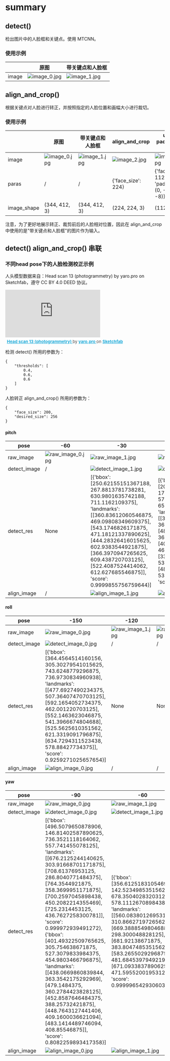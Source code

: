 # summary

## detect()

检出图片中的人脸框和关键点。使用 MTCNN。

### 使用示例

|  | 原图 | 带关键点和人脸框 |
| --- | --- | --- |
| image | ![image_0.jpg](plots/detect/image_0.jpg) | ![image_1.jpg](plots/detect/image_1.jpg) |


## align_and_crop()

根据关键点对人脸进行转正，并按照指定的人脸位置和画幅大小进行裁切。

### 使用示例

|  | 原图 | 带关键点和人脸框 | align_and_crop | using padding_ls 01 | using padding_ls 02 | using desired_size |
| --- | --- | --- | --- | --- | --- | --- |
| image | ![image_0.jpg](plots/align_and_crop/image_0.jpg) | ![image_1.jpg](plots/align_and_crop/image_1.jpg) | ![image_2.jpg](plots/align_and_crop/image_2.jpg) | ![image_3.jpg](plots/align_and_crop/image_3.jpg) | ![image_4.jpg](plots/align_and_crop/image_4.jpg) | ![image_5.jpg](plots/align_and_crop/image_5.jpg) |
| paras | / | / | {'face_size': 224} | {'face_size': 112, 'padding_ls': (0, -8, 0, -8)} | {'face_size': 112, 'padding_ls': (15, 0, 10, -8)} | {'face_size': 150, 'desired_size': 224} |
| image_shape | (344, 412, 3) | (344, 412, 3) | (224, 224, 3) | (112, 96, 3) | (137, 104, 3) | (224, 224, 3) |


注意，为了更好地展示转正、裁剪前后的人脸相对位置，因此在 align_and_crop 中使用的是"带关键点和人脸框"的图片作为输入。

## detect() align_and_crop() 串联

### 不同head pose下的人脸检测校正示例

人头模型数据来自：Head scan 13 (photogrammetry) by yaro.pro on Sketchfab，遵守 CC BY 4.0 DEED 协议。

<div class="sketchfab-embed-wrapper"> <iframe title="Head scan 13 (photogrammetry)" frameborder="0" allowfullscreen mozallowfullscreen="true" webkitallowfullscreen="true" allow="autoplay; fullscreen; xr-spatial-tracking" xr-spatial-tracking execution-while-out-of-viewport execution-while-not-rendered web-share src="https://sketchfab.com/models/5e6d2804405449e6b3bd96cd12d8b1ab/embed"> </iframe> <p style="font-size: 13px; font-weight: normal; margin: 5px; color: #4A4A4A;"> <a href="https://sketchfab.com/3d-models/head-scan-13-photogrammetry-5e6d2804405449e6b3bd96cd12d8b1ab?utm_medium=embed&utm_campaign=share-popup&utm_content=5e6d2804405449e6b3bd96cd12d8b1ab" target="_blank" rel="nofollow" style="font-weight: bold; color: #1CAAD9;"> Head scan 13 (photogrammetry) </a> by <a href="https://sketchfab.com/yaro.pro?utm_medium=embed&utm_campaign=share-popup&utm_content=5e6d2804405449e6b3bd96cd12d8b1ab" target="_blank" rel="nofollow" style="font-weight: bold; color: #1CAAD9;"> yaro.pro </a> on <a href="https://sketchfab.com?utm_medium=embed&utm_campaign=share-popup&utm_content=5e6d2804405449e6b3bd96cd12d8b1ab" target="_blank" rel="nofollow" style="font-weight: bold; color: #1CAAD9;">Sketchfab</a></p></div>

检测 detect() 所用的参数为：

```
{
    "thresholds": [
        0.4,
        0.6,
        0.6
    ]
}
```

人脸转正 align_and_crop() 所用的参数为：

```
{
    "face_size": 200,
    "desired_size": 256
}
```

#### pitch

| pose | -60 | -30 | 0 | 30 | 60 |
| --- | --- | --- | --- | --- | --- |
| raw_image | ![raw_image_0.jpg](plots/detect_and_align_and_crop/pitch/raw_image_0.jpg) | ![raw_image_1.jpg](plots/detect_and_align_and_crop/pitch/raw_image_1.jpg) | ![raw_image_2.jpg](plots/detect_and_align_and_crop/pitch/raw_image_2.jpg) | ![raw_image_3.jpg](plots/detect_and_align_and_crop/pitch/raw_image_3.jpg) | ![raw_image_4.jpg](plots/detect_and_align_and_crop/pitch/raw_image_4.jpg) |
| detect_image | / | ![detect_image_1.jpg](plots/detect_and_align_and_crop/pitch/detect_image_1.jpg) | ![detect_image_2.jpg](plots/detect_and_align_and_crop/pitch/detect_image_2.jpg) | ![detect_image_3.jpg](plots/detect_and_align_and_crop/pitch/detect_image_3.jpg) | / |
| detect_res | None | [{'bbox': [250.62155151367188, 267.8813781738281, 630.9801635742188, 711.1162109375], 'landmarks': [[360.83612060546875, 469.09808349609375], [543.1746826171875, 471.18121337890625], [444.28326416015625, 602.9383544921875], [366.3970947265625, 609.438720703125], [522.4087524414062, 612.627685546875]], 'score': 0.9999855756759644}] | [{'bbox': [207.6573486328125, 173.43716430664062, 573.7564086914062, 658.10302734375], 'landmarks': [[324.04022216796875, 364.5065002441406], [486.5561218261719, 363.8453369140625], [407.4049987792969, 463.06463623046875], [330.71868896484375, 533.4786987304688], [485.2341003417969, 536.2158203125]], 'score': 1.0}] | [{'bbox': [257.5014953613281, 37.141666412353516, 605.9730834960938, 439.7900390625], 'landmarks': [[366.5904541015625, 185.39981079101562], [520.030029296875, 182.63783264160156], [447.1324768066406, 228.2477569580078], [365.45758056640625, 334.1454772949219], [517.9027099609375, 331.77850341796875]], 'score': 0.9999920129776001}] | None |
| align_image | / | ![align_image_1.jpg](plots/detect_and_align_and_crop/pitch/align_image_1.jpg) | ![align_image_2.jpg](plots/detect_and_align_and_crop/pitch/align_image_2.jpg) | ![align_image_3.jpg](plots/detect_and_align_and_crop/pitch/align_image_3.jpg) | / |


#### roll

| pose | -150 | -120 | -90 | -30 | -15 | 0 | 15 | 30 | 90 | 120 | 150 | 180 |
| --- | --- | --- | --- | --- | --- | --- | --- | --- | --- | --- | --- | --- |
| raw_image | ![raw_image_0.jpg](plots/detect_and_align_and_crop/roll/raw_image_0.jpg) | ![raw_image_1.jpg](plots/detect_and_align_and_crop/roll/raw_image_1.jpg) | ![raw_image_2.jpg](plots/detect_and_align_and_crop/roll/raw_image_2.jpg) | ![raw_image_3.jpg](plots/detect_and_align_and_crop/roll/raw_image_3.jpg) | ![raw_image_4.jpg](plots/detect_and_align_and_crop/roll/raw_image_4.jpg) | ![raw_image_5.jpg](plots/detect_and_align_and_crop/roll/raw_image_5.jpg) | ![raw_image_6.jpg](plots/detect_and_align_and_crop/roll/raw_image_6.jpg) | ![raw_image_7.jpg](plots/detect_and_align_and_crop/roll/raw_image_7.jpg) | ![raw_image_8.jpg](plots/detect_and_align_and_crop/roll/raw_image_8.jpg) | ![raw_image_9.jpg](plots/detect_and_align_and_crop/roll/raw_image_9.jpg) | ![raw_image_10.jpg](plots/detect_and_align_and_crop/roll/raw_image_10.jpg) | ![raw_image_11.jpg](plots/detect_and_align_and_crop/roll/raw_image_11.jpg) |
| detect_image | ![detect_image_0.jpg](plots/detect_and_align_and_crop/roll/detect_image_0.jpg) | / | / | ![detect_image_3.jpg](plots/detect_and_align_and_crop/roll/detect_image_3.jpg) | ![detect_image_4.jpg](plots/detect_and_align_and_crop/roll/detect_image_4.jpg) | ![detect_image_5.jpg](plots/detect_and_align_and_crop/roll/detect_image_5.jpg) | ![detect_image_6.jpg](plots/detect_and_align_and_crop/roll/detect_image_6.jpg) | ![detect_image_7.jpg](plots/detect_and_align_and_crop/roll/detect_image_7.jpg) | ![detect_image_8.jpg](plots/detect_and_align_and_crop/roll/detect_image_8.jpg) | ![detect_image_9.jpg](plots/detect_and_align_and_crop/roll/detect_image_9.jpg) | ![detect_image_10.jpg](plots/detect_and_align_and_crop/roll/detect_image_10.jpg) | / |
| detect_res | [{'bbox': [364.4564514160156, 305.30279541015625, 743.6248779296875, 736.9730834960938], 'landmarks': [[477.6927490234375, 507.36407470703125], [592.1654052734375, 462.001220703125], [552.1463623046875, 541.3966674804688], [525.5625610351562, 621.3319091796875], [634.7294311523438, 578.88427734375]], 'score': 0.9259271025657654}] | None | None | [{'bbox': [335.9417419433594, 312.9685363769531, 712.1754150390625, 774.203369140625], 'landmarks': [[476.9778137207031, 472.5284423828125], [626.8736572265625, 561.8377685546875], [514.565673828125, 615.023193359375], [397.39447021484375, 619.0408325195312], [541.133544921875, 699.40478515625]], 'score': 0.9993402361869812}] | [{'bbox': [306.1201477050781, 257.1661376953125, 661.8829345703125, 727.568115234375], 'landmarks': [[417.762451171875, 433.4466552734375], [577.3548583984375, 478.6429138183594], [474.2560729980469, 552.162841796875], [375.5601806640625, 593.4993896484375], [532.6273803710938, 639.4456787109375]], 'score': 0.9999986886978149}] | [{'bbox': [207.6573486328125, 173.43716430664062, 573.7564086914062, 658.10302734375], 'landmarks': [[324.04022216796875, 364.5065002441406], [486.5561218261719, 363.8453369140625], [407.4049987792969, 463.06463623046875], [330.71868896484375, 533.4786987304688], [485.2341003417969, 536.2158203125]], 'score': 1.0}] | [{'bbox': [297.4172668457031, 276.3334045410156, 671.4969482421875, 746.4334106445312], 'landmarks': [[407.68182373046875, 486.78863525390625], [570.189208984375, 443.1029968261719], [510.79339599609375, 564.2474365234375], [459.9791259765625, 653.3760986328125], [606.6703491210938, 612.0220947265625]], 'score': 0.9999860525131226}] | [{'bbox': [338.7366027832031, 338.6726379394531, 749.2334594726562, 809.8982543945312], 'landmarks': [[460.12030029296875, 576.8323364257812], [611.5447998046875, 496.9690246582031], [568.5191650390625, 630.0532836914062], [540.7578125, 729.7971801757812], [686.4916381835938, 654.582275390625]], 'score': 0.9999574422836304}] | [{'bbox': [291.82708740234375, 240.31658935546875, 651.2684326171875, 585.6199340820312], 'landmarks': [[436.50372314453125, 406.6761474609375], [523.0560302734375, 365.92877197265625], [495.4193115234375, 451.328369140625], [473.27117919921875, 486.29730224609375], [550.7410888671875, 448.9317626953125]], 'score': 0.8008064031600952}] | [{'bbox': [411.8309631347656, 377.8095703125, 750.5617065429688, 741.895263671875], 'landmarks': [[556.27880859375, 518.651611328125], [643.4457397460938, 538.8365478515625], [583.372314453125, 581.4603271484375], [543.7402954101562, 619.145751953125], [612.18115234375, 634.5833740234375]], 'score': 0.9765224456787109}] | [{'bbox': [340.30609130859375, 288.4888916015625, 777.578125, 799.522216796875], 'landmarks': [[557.4313354492188, 475.4339599609375], [680.2457275390625, 573.1073608398438], [581.2861328125, 581.99853515625], [445.78082275390625, 599.8511962890625], [563.1920166015625, 683.4737548828125]], 'score': 0.9413009881973267}] | None |
| align_image | ![align_image_0.jpg](plots/detect_and_align_and_crop/roll/align_image_0.jpg) | / | / | ![align_image_3.jpg](plots/detect_and_align_and_crop/roll/align_image_3.jpg) | ![align_image_4.jpg](plots/detect_and_align_and_crop/roll/align_image_4.jpg) | ![align_image_5.jpg](plots/detect_and_align_and_crop/roll/align_image_5.jpg) | ![align_image_6.jpg](plots/detect_and_align_and_crop/roll/align_image_6.jpg) | ![align_image_7.jpg](plots/detect_and_align_and_crop/roll/align_image_7.jpg) | ![align_image_8.jpg](plots/detect_and_align_and_crop/roll/align_image_8.jpg) | ![align_image_9.jpg](plots/detect_and_align_and_crop/roll/align_image_9.jpg) | ![align_image_10.jpg](plots/detect_and_align_and_crop/roll/align_image_10.jpg) | / |


#### yaw

| pose | -90 | -60 | -30 | 0 | 30 | 60 | 90 |
| --- | --- | --- | --- | --- | --- | --- | --- |
| raw_image | ![raw_image_0.jpg](plots/detect_and_align_and_crop/yaw/raw_image_0.jpg) | ![raw_image_1.jpg](plots/detect_and_align_and_crop/yaw/raw_image_1.jpg) | ![raw_image_2.jpg](plots/detect_and_align_and_crop/yaw/raw_image_2.jpg) | ![raw_image_3.jpg](plots/detect_and_align_and_crop/yaw/raw_image_3.jpg) | ![raw_image_4.jpg](plots/detect_and_align_and_crop/yaw/raw_image_4.jpg) | ![raw_image_5.jpg](plots/detect_and_align_and_crop/yaw/raw_image_5.jpg) | ![raw_image_6.jpg](plots/detect_and_align_and_crop/yaw/raw_image_6.jpg) |
| detect_image | ![detect_image_0.jpg](plots/detect_and_align_and_crop/yaw/detect_image_0.jpg) | ![detect_image_1.jpg](plots/detect_and_align_and_crop/yaw/detect_image_1.jpg) | ![detect_image_2.jpg](plots/detect_and_align_and_crop/yaw/detect_image_2.jpg) | ![detect_image_3.jpg](plots/detect_and_align_and_crop/yaw/detect_image_3.jpg) | ![detect_image_4.jpg](plots/detect_and_align_and_crop/yaw/detect_image_4.jpg) | ![detect_image_5.jpg](plots/detect_and_align_and_crop/yaw/detect_image_5.jpg) | ![detect_image_6.jpg](plots/detect_and_align_and_crop/yaw/detect_image_6.jpg) |
| detect_res | [{'bbox': [496.5079650878906, 146.81402587890625, 736.3521118164062, 557.741455078125], 'landmarks': [[676.2125244140625, 303.91668701171875], [708.61376953125, 286.8040771484375], [764.3544921875, 358.3699951171875], [700.2597045898438, 450.2082214355469], [725.2314453125, 436.7627258300781]], 'score': 0.999972939491272}, {'bbox': [401.49322509765625, 305.754638671875, 527.3079833984375, 454.9803466796875], 'landmarks': [[438.0669860839844, 363.3542175292969], [479.1484375, 360.2784423828125], [452.8587646484375, 388.25732421875], [448.7643127441406, 409.1600036621094], [483.1414489746094, 408.85546875]], 'score': 0.8082259893417358}] | [{'bbox': [356.6125183105469, 142.52349853515625, 678.3504028320312, 578.1112670898438], 'landmarks': [[560.0838012695312, 310.86627197265625], [669.3888549804688, 298.300048828125], [681.92138671875, 383.80474853515625], [583.2655029296875, 481.6845397949219], [671.0933837890625, 471.59552001953125]], 'score': 0.999996542930603}] | [{'bbox': [354.08062744140625, 130.1438751220703, 708.6588745117188, 599.8508911132812], 'landmarks': [[514.1168212890625, 321.61932373046875], [669.130859375, 316.2099609375], [632.730712890625, 414.28363037109375], [533.520751953125, 500.46929931640625], [663.9256591796875, 491.152099609375]], 'score': 0.9999830722808838}] | [{'bbox': [207.6573486328125, 173.43716430664062, 573.7564086914062, 658.10302734375], 'landmarks': [[324.04022216796875, 364.5065002441406], [486.5561218261719, 363.8453369140625], [407.4049987792969, 463.06463623046875], [330.71868896484375, 533.4786987304688], [485.2341003417969, 536.2158203125]], 'score': 1.0}] | [{'bbox': [242.96896362304688, 97.15921783447266, 591.6715087890625, 576.9723510742188], 'landmarks': [[299.6816101074219, 290.1266784667969], [451.94964599609375, 294.2207336425781], [332.24658203125, 392.8564147949219], [297.5914306640625, 465.3005065917969], [437.1089172363281, 469.333984375]], 'score': 0.9999747276306152}] | [{'bbox': [116.11695098876953, 104.15735626220703, 437.33477783203125, 556.6654663085938], 'landmarks': [[156.80218505859375, 288.58807373046875], [253.55169677734375, 288.39007568359375], [149.52662658691406, 376.3365478515625], [160.70208740234375, 469.89605712890625], [237.33262634277344, 463.2928466796875]], 'score': 0.9999940395355225}] | [{'bbox': [127.37367248535156, 132.0696258544922, 399.3570556640625, 545.940673828125], 'landmarks': [[178.5, 283.25067138671875], [242.0547332763672, 285.1585998535156], [157.8037109375, 364.342041015625], [181.73837280273438, 438.26605224609375], [234.5187530517578, 438.14434814453125]], 'score': 0.9999955892562866}] |
| align_image | ![align_image_0.jpg](plots/detect_and_align_and_crop/yaw/align_image_0.jpg) | ![align_image_1.jpg](plots/detect_and_align_and_crop/yaw/align_image_1.jpg) | ![align_image_2.jpg](plots/detect_and_align_and_crop/yaw/align_image_2.jpg) | ![align_image_3.jpg](plots/detect_and_align_and_crop/yaw/align_image_3.jpg) | ![align_image_4.jpg](plots/detect_and_align_and_crop/yaw/align_image_4.jpg) | ![align_image_5.jpg](plots/detect_and_align_and_crop/yaw/align_image_5.jpg) | ![align_image_6.jpg](plots/detect_and_align_and_crop/yaw/align_image_6.jpg) |


